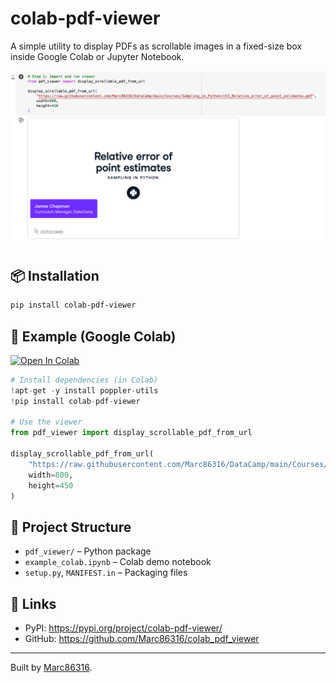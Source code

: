 # colab-pdf-viewer

A simple utility to display PDFs as scrollable images in a fixed-size box inside Google Colab or Jupyter Notebook.

![preview](https://raw.githubusercontent.com/Marc86316/colab_pdf_viewer/main/preview.png)

## 📦 Installation

```bash
pip install colab-pdf-viewer
```

## 🧪 Example (Google Colab)

[![Open In Colab](https://colab.research.google.com/assets/colab-badge.svg)](https://colab.research.google.com/github/Marc86316/colab_pdf_viewer/blob/main/example_colab.ipynb)

```python
# Install dependencies (in Colab)
!apt-get -y install poppler-utils
!pip install colab-pdf-viewer

# Use the viewer
from pdf_viewer import display_scrollable_pdf_from_url

display_scrollable_pdf_from_url(
    "https://raw.githubusercontent.com/Marc86316/DataCamp/main/Courses/Sampling_in_Python/ch3_Relative_error_of_point_estimates.pdf",
    width=800,
    height=450
)
```

## 📂 Project Structure
- `pdf_viewer/` – Python package
- `example_colab.ipynb` – Colab demo notebook
- `setup.py`, `MANIFEST.in` – Packaging files

## 📌 Links
- PyPI: https://pypi.org/project/colab-pdf-viewer/
- GitHub: https://github.com/Marc86316/colab_pdf_viewer

---

Built by [Marc86316](https://github.com/Marc86316).
